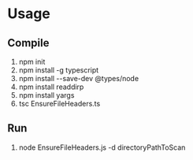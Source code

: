 # Usage

## Compile

1. npm init
1. npm install -g typescript
1. npm install --save-dev @types/node
1. npm install readdirp
1. npm install yargs
1. tsc EnsureFileHeaders.ts

## Run

1. node EnsureFileHeaders.js -d directoryPathToScan
